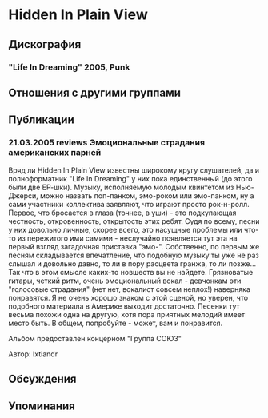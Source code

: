 # Hidden In Plain View



## Дискография

### "Life In Dreaming" 2005, Punk




## Отношения с другими группами


## Публикации

### 21.03.2005 reviews Эмоциональные страдания американских парней

<P>Вряд ли Hidden In Plain View известны широкому кругу слушателей, да и полноформатник "Life In Dreaming" у них пока единственный (до этого были две ЕР-шки). Музыку, исполняемую молодым квинтетом из Нью-Джерси, можно назвать поп-панком, эмо-роком или эмо-панком, ну а сами участники коллектива заявляют, что играют просто рок-н-ролл. Первое, что бросается в глаза (точнее, в уши) - это подкупающая честность, откровенность, открытость этих ребят. Судя по всему, песни у них довольно личные, скорее всего, это насущные проблемы или что-то из пережитого ими самими - неслучайно появляется тут эта на первый взгляд загадочная приставка "эмо-". Собственно, по первым же песням складывается впечатление, что подобную музыку ты уже не раз слышал и довольно давно, то ли в пору расцвета гранжа, то ли позже... Так что в этом смысле каких-то новшеств вы не найдете. Грязноватые гитары, четкий ритм, очень эмоциональный вокал - девчонкам эти "голосовые страдания" (нет нет, вокалист совсем неплох!) наверняка понравятся.&nbsp;Я не очень хорошо знаком с этой сценой, но уверен, что подобного материала в Америке выходит достаточно. Песенки тут весьма похожи одна на другую, хотя пора приятных мелодий имеет место быть. В общем, попробуйте - может, вам и понравится.</P>
<P>Альбом предоставлен концерном "Группа СОЮЗ"</P>
Автор: Ixtiandr


## Обсуждения


## Упоминания

